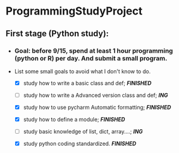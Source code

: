 # ProgrammingStudyProject
## First stage (Python study): 
- ### Goal: before 9/15, spend at least 1 hour programming (python or R) per day. And submit a small program. 

- List some small goals to avoid what I don't know to do.
  - [x] study how to write a basic class and def; _**FINISHED**_
  - [ ] study how to write a Advanced version class and def; _**ING**_
  - [x] study how to use pycharm Automatic formatting; _**FINISHED**_
  - [x] study how to define a module; _**FINISHED**_
  - [ ] study basic knowledge of list, dict, array....; _**ING**_
  - [x] study python coding standardized. _**FINISHED**_

